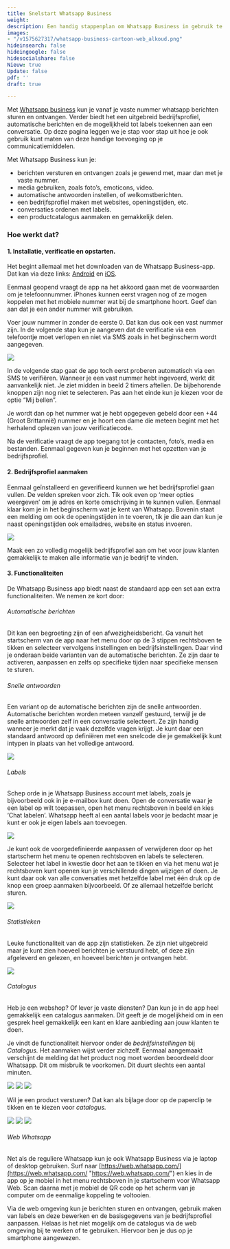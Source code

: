 ```yaml
---
title: Snelstart Whatsapp Business
weight: 
description: Een handig stappenplan om Whatsapp Business in gebruik te nemen.
images:
- "/v1575627317/whatsapp-business-cartoon-web_alkoud.png"
hideinsearch: false
hideingoogle: false
hidesocialshare: false
Nieuw: true
Update: false
pdf: ''
draft: true

---
```

Met [Whatsapp business](https://www.whatsapp.com/business/) kun je vanaf je vaste nummer whatsapp berichten sturen en ontvangen. Verder biedt het een uitgebreid bedrijfsprofiel, automatische berichten en de mogelijkheid tot labels toekennen aan een conversatie. Op deze pagina leggen we je stap voor stap uit hoe je ook gebruik kunt maten van deze handige toevoeging op je communicatiemiddelen.

Met Whatsapp Business kun je:

* berichten versturen en ontvangen zoals je gewend met, maar dan met je vaste nummer.
* media gebruiken, zoals foto’s, emoticons, video.
* automatische antwoorden instellen, of welkomstberichten.
* een bedrijfsprofiel maken met websites, openingstijden, etc.
* conversaties ordenen met labels.
* een productcatalogus aanmaken en gemakkelijk delen.

### Hoe werkt dat?

#### 1. Installatie, verificatie en opstarten.

Het begint allemaal met het downloaden van de Whatsapp Business-app. Dat kan via deze links: [Android](https://play.google.com/store/apps/details?id=com.whatsapp.w4b) en [iOS](https://itunes.apple.com/app/whatsapp-business/id1386412985?mt=8).

Eenmaal geopend vraagt de app na het akkoord gaan met de voorwaarden om je telefoonnummer. iPhones kunnen eerst vragen nog of ze mogen koppelen met het mobiele nummer wat bij de smartphone hoort. Geef dan aan dat je een ander nummer wilt gebruiken.

Voer jouw nummer in zonder de eerste 0. Dat kan dus ook een vast nummer zijn. In de volgende stap kun je aangeven dat de verificatie via een telefoontje moet verlopen en niet via SMS zoals in het beginscherm wordt aangegeven.

![](https://res.cloudinary.com/callvoip/image/upload/v1578049276/Screenshot_1_ndooxc.png)

In de volgende stap gaat de app toch eerst proberen automatisch via een SMS te verifiëren. Wanneer je een vast nummer hebt ingevoerd, werkt dit aanvankelijk niet. Je ziet midden in beeld 2 timers aftellen. De bijbehorende knoppen zijn nog niet te selecteren. Pas aan het einde kun je kiezen voor de optie “Mij bellen”.

Je wordt dan op het nummer wat je hebt opgegeven gebeld door een +44 (Groot Brittannië) nummer en je hoort een dame die meteen begint met het herhalend oplezen van jouw verificatiecode.

Na de verificatie vraagt de app toegang tot je contacten, foto’s, media en bestanden. Eenmaal gegeven kun je beginnen met het opzetten van je bedrijfsprofiel.

#### 2. Bedrijfsprofiel aanmaken

Eenmaal geïnstalleerd en geverifieerd kunnen we het bedrijfsprofiel gaan vullen. De velden spreken voor zich. Tik ook even op ‘meer opties weergeven’ om je adres en korte omschrijving in te kunnen vullen. Eenmaal klaar kom je in het beginscherm wat je kent van Whatsapp. Bovenin staat een melding om ook de openingstijden in te voeren, tik je die aan dan kun je naast openingstijden ook emailadres, website en status invoeren.

![](https://res.cloudinary.com/callvoip/image/upload/v1578049467/Screenshot_2_o3vknz.png)

Maak een zo volledig mogelijk bedrijfsprofiel aan om het voor jouw klanten gemakkelijk te maken alle informatie van je bedrijf te vinden.

#### 3. Functionaliteiten

De Whatsapp Business app biedt naast de standaard app een set aan extra functionaliteiten. We nemen ze kort door:

###### Automatische berichten

Dit kan een begroeting zijn of een afwezigheidsbericht. Ga vanuit het startscherm van de app naar het menu door op de 3 stippen rechtsboven te tikken en selecteer vervolgens instellingen en bedrijfsinstellingen. Daar vind je onderaan beide varianten van de automatische berichten. Ze zijn daar te activeren, aanpassen en zelfs op specifieke tijden naar specifieke mensen te sturen.

###### Snelle antwoorden

Een variant op de automatische berichten zijn de snelle antwoorden. Automatische berichten worden meteen vanzelf gestuurd, terwijl je de snelle antwoorden zelf in een conversatie selecteert. Ze zijn handig wanneer je merkt dat je vaak dezelfde vragen krijgt. Je kunt daar een standaard antwoord op definiëren met een snelcode die je gemakkelijk kunt intypen in plaats van het volledige antwoord.

![](https://res.cloudinary.com/callvoip/image/upload/v1578049745/Screenshot_3_lar03i.png)

###### Labels

Schep orde in je Whatsapp Business account met labels, zoals je bijvoorbeeld ook in je e-mailbox kunt doen. Open de conversatie waar je een label op wilt toepassen, open het menu rechtsboven in beeld en kies ‘Chat labelen’. Whatsapp heeft al een aantal labels voor je bedacht maar je kunt er ook je eigen labels aan toevoegen.

![](https://res.cloudinary.com/callvoip/image/upload/v1578043849/13_tguomo.png)

Je kunt ook de voorgedefinieerde aanpassen of verwijderen door op het startscherm het menu te openen rechtsboven en labels te selecteren. Selecteer het label in kwestie door het aan te tikken en via het menu wat je rechtsboven kunt openen kun je verschillende dingen wijzigen of doen. Je kunt daar ook van alle conversaties met hetzelfde label met één druk op de knop een groep aanmaken bijvoorbeeld. Of ze allemaal hetzelfde bericht sturen.

![](https://res.cloudinary.com/callvoip/image/upload/v1578050198/Screenshot_4_iumepi.png)

###### Statistieken

Leuke functionaliteit van de app zijn statistieken. Ze zijn niet uitgebreid maar je kunt zien hoeveel berichten je verstuurd hebt, of deze zijn afgeleverd en gelezen, en hoeveel berichten je ontvangen hebt.

![](https://res.cloudinary.com/callvoip/image/upload/v1578043849/18_kxwgdf.png)

###### Catalogus

Heb je een webshop? Of lever je vaste diensten? Dan kun je in de app heel gemakkelijk een catalogus aanmaken. Dit geeft je de mogelijkheid om in een gesprek heel gemakkelijk een kant en klare aanbieding aan jouw klanten te doen.

Je vindt de functionaliteit hiervoor onder de _bedrijfsinstellingen_ bij _Catalogus._ Het aanmaken wijst verder zichzelf. Eenmaal aangemaakt verschijnt de melding dat het product nog moet worden beoordeeld door Whatsapp. Dit om misbruik te voorkomen. Dit duurt slechts een aantal minuten.

![](https://res.cloudinary.com/callvoip/image/upload/v1578043849/15_uv3pta.png) ![](https://res.cloudinary.com/callvoip/image/upload/v1578043849/16_rnkzki.png) ![](https://res.cloudinary.com/callvoip/image/upload/v1578043849/17_zik4mn.png)

Wil je een product versturen? Dat kan als bijlage door op de paperclip te tikken en te kiezen voor _catalogus._

![](https://res.cloudinary.com/callvoip/image/upload/v1578043849/21_izmhjm.png) ![](https://res.cloudinary.com/callvoip/image/upload/v1578043849/19_zfrhut.png) ![](https://res.cloudinary.com/callvoip/image/upload/v1578043849/20_yzoc01.png)

###### Web Whatsapp

Net als de reguliere Whatsapp kun je ook Whatsapp Business via je laptop of desktop gebruiken. Surf naar [https://web.whatsapp.com/](https://web.whatsapp.com/ "https://web.whatsapp.com/") en kies in de app op je mobiel in het menu rechtsboven in je startscherm voor Whatsapp Web. Scan daarna met je mobiel de QR code op het scherm van je computer om de eenmalige koppeling te voltooien.

Via de web omgeving kun je berichten sturen en ontvangen, gebruik maken van labels en deze bewerken en de basisgegevens van je bedrijfsprofiel aanpassen. Helaas is het niet mogelijk om de catalogus via de web omgeving bij te werken of te gebruiken. Hiervoor ben je dus op je smartphone aangewezen.